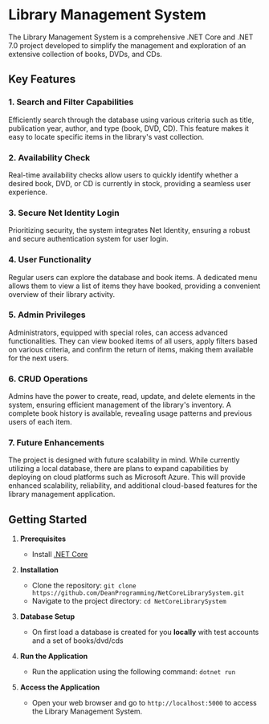 # Library Management System

The Library Management System is a comprehensive .NET Core and .NET 7.0 project developed to simplify the management and exploration of an extensive collection of books, DVDs, and CDs.

## Key Features

### 1. Search and Filter Capabilities
Efficiently search through the database using various criteria such as title, publication year, author, and type (book, DVD, CD). This feature makes it easy to locate specific items in the library's vast collection.

### 2. Availability Check
Real-time availability checks allow users to quickly identify whether a desired book, DVD, or CD is currently in stock, providing a seamless user experience.

### 3. Secure Net Identity Login
Prioritizing security, the system integrates Net Identity, ensuring a robust and secure authentication system for user login.

### 4. User Functionality
Regular users can explore the database and book items. A dedicated menu allows them to view a list of items they have booked, providing a convenient overview of their library activity.

### 5. Admin Privileges
Administrators, equipped with special roles, can access advanced functionalities. They can view booked items of all users, apply filters based on various criteria, and confirm the return of items, making them available for the next users.

### 6. CRUD Operations
Admins have the power to create, read, update, and delete elements in the system, ensuring efficient management of the library's inventory. A complete book history is available, revealing usage patterns and previous users of each item.

### 7. Future Enhancements
The project is designed with future scalability in mind. While currently utilizing a local database, there are plans to expand capabilities by deploying on cloud platforms such as Microsoft Azure. This will provide enhanced scalability, reliability, and additional cloud-based features for the library management application.

## Getting Started

1. **Prerequisites**
   - Install [.NET Core](https://dotnet.microsoft.com/download) 

2. **Installation**
   - Clone the repository: `git clone https://github.com/DeanProgramming/NetCoreLibrarySystem.git`
   - Navigate to the project directory: `cd NetCoreLibrarySystem`

3. **Database Setup**
   - On first load a database is created for you **locally** with test accounts and a set of books/dvd/cds

4. **Run the Application**
   - Run the application using the following command: `dotnet run`

5. **Access the Application**
   - Open your web browser and go to `http://localhost:5000` to access the Library Management System.

